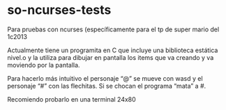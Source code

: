 so-ncurses-tests
================

Para pruebas con ncurses (específicamente para el tp de super mario del 1c2013


Actualmente tiene un programita en C que incluye una biblioteca estática nivel.o y la utiliza para dibujar en pantalla los items que va creando y va moviendo por la pantalla.
 
Para hacerlo más intuitivo el personaje “@” se mueve con wasd y el personaje “#” con las flechitas. Si se chocan el programa “mata” a #.
 
Recomiendo probarlo en una terminal 24x80

